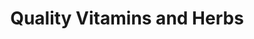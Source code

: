 ---
title: "Quality Vitamins and Herbs"
url: /glasgow/quality-vitamins-and-herbs/
shop: Bioladen
---
